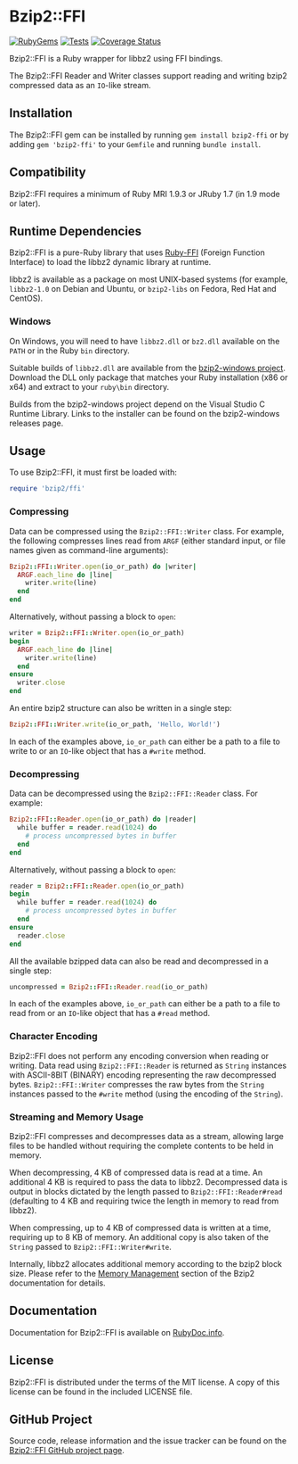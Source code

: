 # Bzip2::FFI

[![RubyGems](https://img.shields.io/gem/v/bzip2-ffi?logo=rubygems&label=Gem)](https://rubygems.org/gems/bzip2-ffi) [![Tests](https://github.com/philr/bzip2-ffi/actions/workflows/tests.yml/badge.svg?branch=master&event=push)](https://github.com/philr/bzip2-ffi/actions?query=workflow%3ATests+branch%3Amaster+event%3Apush) [![Coverage Status](https://img.shields.io/coveralls/github/philr/bzip2-ffi/master?label=Coverage&logo=Coveralls)](https://coveralls.io/github/philr/bzip2-ffi?branch=master)

Bzip2::FFI is a Ruby wrapper for libbz2 using FFI bindings.

The Bzip2::FFI Reader and Writer classes support reading and writing bzip2
compressed data as an `IO`-like stream.


## Installation

The Bzip2::FFI gem can be installed by running `gem install bzip2-ffi` or by
adding `gem 'bzip2-ffi'` to your `Gemfile` and running `bundle install`.


## Compatibility

Bzip2::FFI requires a minimum of Ruby MRI 1.9.3 or JRuby 1.7 (in 1.9 mode or
later).


## Runtime Dependencies

Bzip2::FFI is a pure-Ruby library that uses
[Ruby-FFI](https://rubygems.org/gems/ffi) (Foreign Function Interface) to load
the libbz2 dynamic library at runtime.

libbz2 is available as a package on most UNIX-based systems (for example,
`libbz2-1.0` on Debian and Ubuntu, or `bzip2-libs` on Fedora, Red Hat and
CentOS).


### Windows

On Windows, you will need to have `libbz2.dll` or `bz2.dll` available on the
`PATH` or in the Ruby `bin` directory.

Suitable builds of `libbz2.dll` are available from the
[bzip2-windows project](https://github.com/philr/bzip2-windows/releases).
Download the DLL only package that matches your Ruby installation (x86 or x64)
and extract to your `ruby\bin` directory.

Builds from the bzip2-windows project depend on the Visual Studio C Runtime
Library. Links to the installer can be found on the bzip2-windows releases page.


## Usage

To use Bzip2::FFI, it must first be loaded with:

```ruby
require 'bzip2/ffi'
```


### Compressing

Data can be compressed using the `Bzip2::FFI::Writer` class. For example, the
following compresses lines read from `ARGF` (either standard input, or file
names given as command-line arguments):

```ruby
Bzip2::FFI::Writer.open(io_or_path) do |writer|
  ARGF.each_line do |line|
    writer.write(line)
  end
end
```

Alternatively, without passing a block to `open`:

```ruby
writer = Bzip2::FFI::Writer.open(io_or_path)
begin
  ARGF.each_line do |line|
    writer.write(line)
  end
ensure
  writer.close
end
```

An entire bzip2 structure can also be written in a single step:

```ruby
Bzip2::FFI::Writer.write(io_or_path, 'Hello, World!')
```

In each of the examples above, `io_or_path` can either be a path to a file to
write to or an `IO`-like object that has a `#write` method.


### Decompressing

Data can be decompressed using the `Bzip2::FFI::Reader` class. For example:

```ruby
Bzip2::FFI::Reader.open(io_or_path) do |reader|
  while buffer = reader.read(1024) do
    # process uncompressed bytes in buffer
  end
end
```

Alternatively, without passing a block to `open`:

```ruby
reader = Bzip2::FFI::Reader.open(io_or_path)
begin
  while buffer = reader.read(1024) do
    # process uncompressed bytes in buffer
  end
ensure
  reader.close
end
```

All the available bzipped data can also be read and decompressed in a single
step:

```ruby
uncompressed = Bzip2::FFI::Reader.read(io_or_path)
```

In each of the examples above, `io_or_path` can either be a path to a file to
read from or an `IO`-like object that has a `#read` method.


### Character Encoding

Bzip2::FFI does not perform any encoding conversion when reading or writing.
Data read using `Bzip2::FFI::Reader` is returned as `String` instances with
ASCII-8BIT (BINARY) encoding representing the raw decompressed bytes.
`Bzip2::FFI::Writer` compresses the raw bytes from the `String` instances passed
to the `#write` method (using the encoding of the `String`).


### Streaming and Memory Usage

Bzip2::FFI compresses and decompresses data as a stream, allowing large files to
be handled without requiring the complete contents to be held in memory.

When decompressing, 4 KB of compressed data is read at a time. An additional 4
KB is required to pass the data to libbz2. Decompressed data is output in blocks
dictated by the length passed to `Bzip2::FFI::Reader#read` (defaulting to 4 KB
and requiring twice the length in memory to read from libbz2).

When compressing, up to 4 KB of compressed data is written at a time, requiring
up to 8 KB of memory. An additional copy is also taken of the `String` passed to
`Bzip2::FFI::Writer#write`.

Internally, libbz2 allocates additional memory according to the bzip2 block
size. Please refer to the
[Memory Management](https://sourceware.org/bzip2/manual/manual.html#memory-management)
section of the Bzip2 documentation for details.


## Documentation

Documentation for Bzip2::FFI is available on
[RubyDoc.info](https://www.rubydoc.info/gems/bzip2-ffi).


## License

Bzip2::FFI is distributed under the terms of the MIT license. A copy of this
license can be found in the included LICENSE file.


## GitHub Project

Source code, release information and the issue tracker can be found on the
[Bzip2::FFI GitHub project page](https://github.com/philr/bzip2-ffi).
